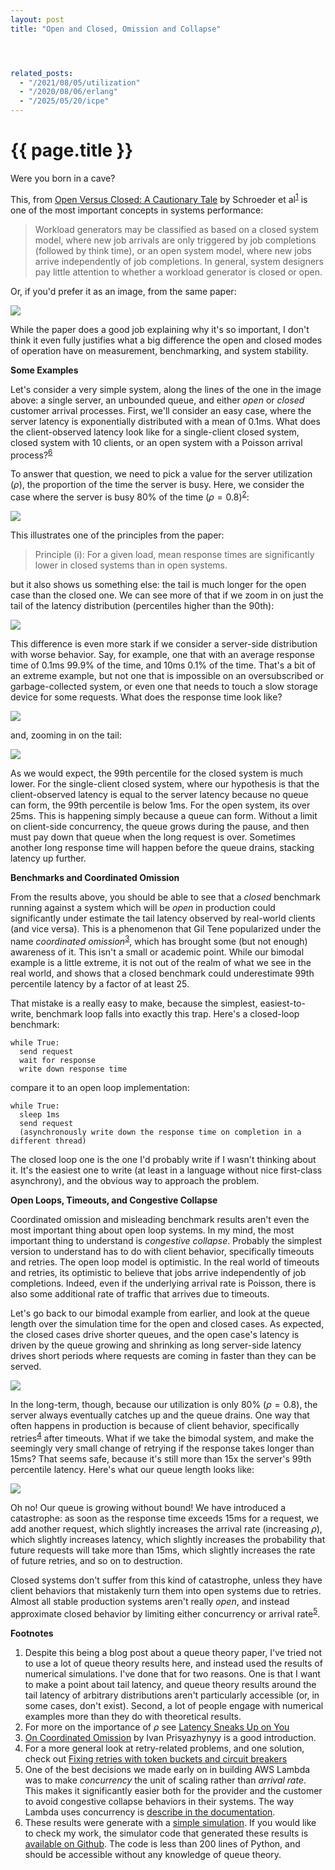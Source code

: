 ```yaml
---
layout: post
title: "Open and Closed, Omission and Collapse"




related_posts:
  - "/2021/08/05/utilization"
  - "/2020/08/06/erlang"
  - "/2025/05/20/icpe"
---
```

{{ page.title }}
================

<p class="meta">Were you born in a cave?</p>


<script>
  MathJax = {
    tex: {inlineMath: [['$', '$'], ['\\(', '\\)']]}
  };
</script>
<script id="MathJax-script" async src="https://cdn.jsdelivr.net/npm/mathjax@3/es5/tex-mml-chtml.js"></script>

This, from [Open Versus Closed: A Cautionary Tale](http://www.cs.toronto.edu/~bianca/papers/nsdi_camera.pdf) by Schroeder et al<sup>[1](#foot1)</sup> is one of the most important concepts in systems performance:

> Workload generators may be classified as based on a closed system model, where new job arrivals are only triggered by job completions (followed by think time), or an open system model, where new jobs arrive independently of job completions. In general, system designers pay little attention to whether a workload generator is closed or open.

Or, if you'd prefer it as an image, from the same paper:

![](/blog/images/open_closed.png)

While the paper does a good job explaining why it's so important, I don't think it even fully justifies what a big difference the open and closed modes of operation have on measurement, benchmarking, and system stability.

**Some Examples**

Let's consider a very simple system, along the lines of the one in the image above: a single server, an unbounded queue, and either *open* or *closed* customer arrival processes. First, we'll consider an easy case, where the server latency is exponentially distributed with a mean of 0.1ms. What does the client-observed latency look like for a single-client closed system, closed system with 10 clients, or an open system with a Poisson arrival process?<sup>[6](#foot6)</sup>

To answer that question, we need to pick a value for the server utilization ($\rho$), the proportion of the time the server is busy. Here, we consider the case where the server is busy 80% of the time ($\rho = 0.8$)<sup>[2](#foot2)</sup>:

![](/blog/images/oc_exp_ecdf.png)

This illustrates one of the principles from the paper:

> Principle (i): For a given load, mean response times are significantly lower in closed systems than in open systems.

but it also shows us something else: the tail is much longer for the open case than the closed one. We can see more of that if we zoom in on just the tail of the latency distribution (percentiles higher than the 90th):

![](/blog/images/oc_exp_ecdf_zoomed.png)

This difference is even more stark if we consider a server-side distribution with worse behavior. Say, for example, one that with an average response time of 0.1ms 99.9% of the time, and 10ms 0.1% of the time. That's a bit of an extreme example, but not one that is impossible on an oversubscribed or garbage-collected system, or even one that needs to touch a slow storage device for some requests. What does the response time look like?

![](/blog/images/oc_bimod_ecdf.png)

and, zooming in on the tail:

![](/blog/images/oc_bimod_ecdf_zoomed.png)

As we would expect, the 99th percentile for the closed system is much lower. For the single-client closed system, where our hypothesis is that the client-observed latency is equal to the server latency because no queue can form, the 99th percentile is below 1ms. For the open system, its over 25ms. This is happening simply because a queue can form. Without a limit on client-side concurrency, the queue grows during the pause, and then must pay down that queue when the long request is over. Sometimes another long response time will happen before the queue drains, stacking latency up further.

**Benchmarks and Coordinated Omission**

From the results above, you should be able to see that a *closed* benchmark running against a system which will be *open* in production could significantly under estimate the tail latency observed by real-world clients (and vice versa). This is a phenomenon that Gil Tene popularized under the name *coordinated omission*<sup>[3](#foot3)</sup>, which has brought some (but not enough) awareness of it. This isn't a small or academic point. While our bimodal example is a little extreme, it is not out of the realm of what we see in the real world, and shows that a closed benchmark could underestimate 99th percentile latency by a factor of at least 25.

That mistake is a really easy to make, because the simplest, easiest-to-write, benchmark loop falls into exactly this trap. Here's a closed-loop benchmark:

```
while True:
  send request
  wait for response
  write down response time
```

compare it to an open loop implementation:

```
while True:
  sleep 1ms
  send request
  (asynchronously write down the response time on completion in a different thread)
```

The closed loop one is the one I'd probably write if I wasn't thinking about it. It's the easiest one to write (at least in a language without nice first-class asynchrony), and the obvious way to approach the problem.

**Open Loops, Timeouts, and Congestive Collapse**

Coordinated omission and misleading benchmark results aren't even the most important thing about open loop systems. In my mind, the most important thing to understand is *congestive collapse*. Probably the simplest version to understand has to do with client behavior, specifically timeouts and retries. The open loop model is optimistic. In the real world of timeouts and retries, its optimistic to believe that jobs arrive independently of job completions. Indeed, even if the underlying arrival rate is Poisson, there is also some additional rate of traffic that arrives due to timeouts.

Let's go back to our bimodal example from earlier, and look at the queue length over the simulation time for the open and closed cases. As expected, the closed cases drive shorter queues, and the open case's latency is driven by the queue growing and shrinking as long server-side latency drives short periods where requests are coming in faster than they can be served.

![](/blog/images/oc_bimod_qlen.png)

In the long-term, though, because our utilization is only 80% ($\rho = 0.8$), the server always eventually catches up and the queue drains. One way that often happens in production is because of client behavior, specifically retries<sup>[4](#foot4)</sup> after timeouts. What if we take the bimodal system, and make the seemingly very small change of retrying if the response takes longer than 15ms? That seems safe, because it's still more than 15x the server's 99th percentile latency. Here's what our queue length looks like:

![](/blog/images/oc_bimod_timeout_qlen.png)

Oh no! Our queue is growing without bound! We have introduced a catastrophe: as soon as the response time exceeds 15ms for a request, we add another request, which slightly increases the arrival rate (increasing $\rho$), which slightly increases latency, which slightly increases the probability that future requests will take more than 15ms, which slightly increases the rate of future retries, and so on to destruction.

Closed systems don't suffer from this kind of catastrophe, unless they have client behaviors that mistakenly turn them into open systems due to retries. Almost all stable production systems aren't really *open*, and instead approximate closed behavior by limiting either concurrency or arrival rate<sup>[5](#foot5)</sup>.

**Footnotes**

1. <a name="foot1"></a> Despite this being a blog post about a queue theory paper, I've tried not to use a lot of queue theory results here, and instead used the results of numerical simulations. I've done that for two reasons. One is that I want to make a point about tail latency, and queue theory results around the tail latency of arbitrary distributions aren't particularly accessible (or, in some cases, don't exist). Second, a lot of people engage with numerical examples more than they do with theoretical results. 
2. <a name="foot2"></a> For more on the importance of $\rho$ see [Latency Sneaks Up on You](https://brooker.co.za/blog/2021/08/05/utilization.html)
3. <a name="foot3"></a> [On Coordinated Omission](https://www.scylladb.com/2021/04/22/on-coordinated-omission/) by Ivan Prisyazhynyy is a good introduction.
4. <a name="foot4"></a> For a more general look at retry-related problems, and one solution, check out [Fixing retries with token buckets and circuit breakers](https://brooker.co.za/blog/2022/02/28/retries.html)
5. <a name="foot5"></a> One of the best decisions we made early on in building AWS Lambda was to make *concurrency* the unit of scaling rather than *arrival rate*. This makes it significantly easier both for the provider and the customer to avoid congestive collapse behaviors in their systems. The way Lambda uses concurrency is [describe in the documentation](https://docs.aws.amazon.com/lambda/latest/dg/lambda-concurrency.html).
6. <a name="foot6"></a> These results were generate with a [simple simulation](https://brooker.co.za/blog/2022/04/11/simulation.html). If you would like to check my work, the simulator code that generated these results is [available on Github](https://github.com/mbrooker/simulator_example/tree/main/omission). The code is less than 200 lines of Python, and should be accessible without any knowledge of queue theory.